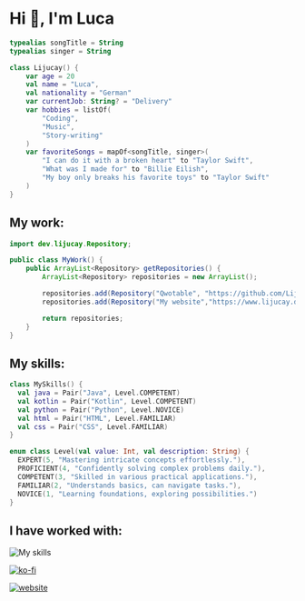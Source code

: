# Hi 👋, I'm Luca
```Kotlin
typealias songTitle = String
typealias singer = String

class Lijucay() {
    var age = 20
    val name = "Luca",
    val nationality = "German"
    var currentJob: String? = "Delivery"
    var hobbies = listOf(
        "Coding",
        "Music",
        "Story-writing"
    )
    var favoriteSongs = mapOf<songTitle, singer>(
        "I can do it with a broken heart" to "Taylor Swift",
        "What was I made for" to "Billie Eilish",
        "My boy only breaks his favorite toys" to "Taylor Swift"
    )
}
```

## My work:
```Java
import dev.lijucay.Repository;

public class MyWork() {
    public ArrayList<Repository> getRepositories() {
        ArrayList<Repository> repositories = new ArrayList();

        repositories.add(Repository("Qwotable", "https://github.com/Lijucay/Qwotable"));
        repositories.add(Repository("My website","https://www.lijucay.de"));

        return repositories;
    }
}
```

## My skills:
```Kotlin
class MySkills() {
  val java = Pair("Java", Level.COMPETENT)
  val kotlin = Pair("Kotlin", Level.COMPETENT)
  val python = Pair("Python", Level.NOVICE)
  val html = Pair("HTML", Level.FAMILIAR)
  val css = Pair("CSS", Level.FAMILIAR)
}

enum class Level(val value: Int, val description: String) {
  EXPERT(5, "Mastering intricate concepts effortlessly."),
  PROFICIENT(4, "Confidently solving complex problems daily."),
  COMPETENT(3, "Skilled in various practical applications."),
  FAMILIAR(2, "Understands basics, can navigate tasks."),
  NOVICE(1, "Learning foundations, exploring possibilities.")
}
```

## I have worked with:
![My skills](https://skillicons.dev/icons?i=androidstudio,eclipse,idea,vscode,pycharm,visualstudio)

[![ko-fi](https://ko-fi.com/img/githubbutton_sm.svg)](https://ko-fi.com/F1F1VMB1F)

<a href="https://lijucay.de"><img href="https://img.shields.io/badge/Website-%234285F4?style=flat-square&logo=googlechrome&logoColor=ffffff" alt="website"/></a>